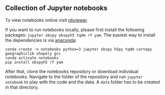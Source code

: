 ## Collection of Jupyter notebooks

To view notebooks online visit [nbviewer](http://nbviewer.jupyter.org/github/trichter/notebooks/tree/master/).

If you want to run notebooks locally, please first install the following packages: `jupyter obspy obspyh5 tqdm rf yam`.
The easiest way to install the dependencies is via [anaconda](https://conda.io/miniconda.html):

```
conda create -n notebooks python=3 jupyter obspy h5py tqdm cartopy geographiclib shapely gcc
conda activate notebooks
pip install obspyh5 rf yam
```

After that, clone the notebooks repository or download individual notebooks.
Navigate to the folder of the repository and run `jupyter notebook` to play with the code and the data.
A `data` folder has to be created in that directory.
